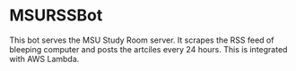 # MSURSSBot
This bot serves the MSU Study Room server. It scrapes the RSS feed of bleeping computer and posts the artciles every 24 hours. This is integrated with AWS Lambda. 
